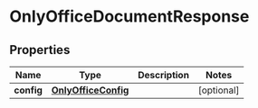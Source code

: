 

# OnlyOfficeDocumentResponse


## Properties

| Name | Type | Description | Notes |
|------------ | ------------- | ------------- | -------------|
|**config** | [**OnlyOfficeConfig**](OnlyOfficeConfig.md) |  |  [optional] |



